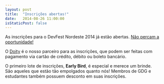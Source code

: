 ```yaml
---
layout: post
title:  "Inscrições abertas!"
date:   2014-08-26 11:00:00
isStaticPost: false
---
```


As inscrições para o DevFest Nordeste 2014 já estão abertas. [Não percam a oportunidade!](https://doity.com.br/devfest-nordeste-2014)

O [Doity](http://www.doity.com.br/) é o nosso parceiro para as inscrições, que podem ser feitas com pagamento via cartão de crédito, débito ou boleto bancário.

O primeiro lote de inscrições, **Early Bird**, é especial e merece um brinde. São aqueles que estão tão empolgados quanto nós! Membros de GDG e estudantes também possuem desconto em suas inscrições.